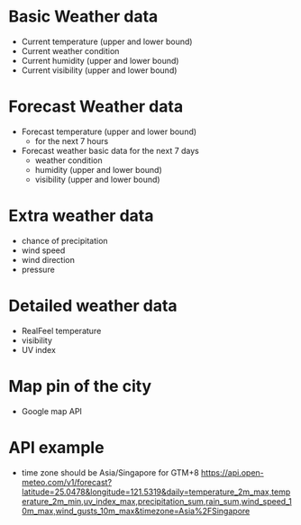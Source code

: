 # Basic Weather data
- Current temperature (upper and lower bound)
- Current weather condition
- Current humidity (upper and lower bound)
- Current visibility (upper and lower bound)

# Forecast Weather data
- Forecast temperature (upper and lower bound)
    - for the next 7 hours
- Forecast weather basic data for the next 7 days
    - weather condition
    - humidity (upper and lower bound)
    - visibility (upper and lower bound)

# Extra weather data
- chance of precipitation
- wind speed
- wind direction
- pressure

# Detailed weather data
- RealFeel temperature
- visibility
- UV index

# Map pin of the city
- Google map API

# API example
- time zone should be Asia/Singapore for GTM+8
https://api.open-meteo.com/v1/forecast?latitude=25.0478&longitude=121.5319&daily=temperature_2m_max,temperature_2m_min,uv_index_max,precipitation_sum,rain_sum,wind_speed_10m_max,wind_gusts_10m_max&timezone=Asia%2FSingapore

